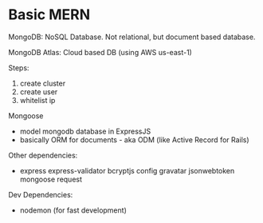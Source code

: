 # Basic MERN



MongoDB: NoSQL Database. Not relational, but document based database.

MongoDB Atlas: Cloud based DB (using AWS us-east-1)

Steps:
1. create cluster
2. create user
3. whitelist ip

Mongoose
- model mongodb database in ExpressJS
- basically ORM for documents - aka ODM (like Active Record for Rails)

Other dependencies:
- express express-validator bcryptjs config gravatar jsonwebtoken mongoose request  

Dev Dependencies:
- nodemon (for fast development)